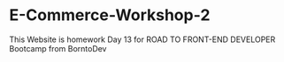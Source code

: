 # E-Commerce-Workshop-2
This Website is homework Day 13 for ROAD TO FRONT-END DEVELOPER Bootcamp from BorntoDev 